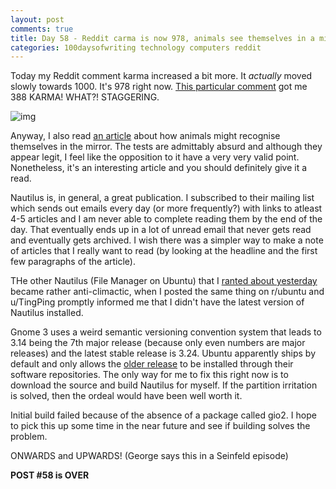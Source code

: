 ```yaml
---
layout: post
comments: true
title: Day 58 - Reddit carma is now 978, animals see themselves in a mirror and Gnome's weird semantic versioning conventions
categories: 100daysofwriting technology computers reddit
---
```


Today my Reddit comment karma increased a bit more. It _actually_ moved slowly
towards 1000. It's 978 right now. [This particular
comment](https://www.reddit.com/r/nottheonion/comments/65fu1n/why_one_republican_voted_to_kill_privacy_rules/dgai291/)
got me 388 KARMA! WHAT?! STAGGERING.

![img](/blog/public/img/day-58-1.png)

Anyway, I also read [an
article](http://nautil.us/issue/47/consciousness/what-do-animals-see-in-a-mirror-rp)
about how animals might recognise themselves in the mirror. The tests are
admittably absurd and although they appear legit, I feel like the opposition to
it have a very very valid point. Nonetheless, it's an interesting article and
you should definitely give it a read.

Nautilus is, in general, a great publication. I subscribed to their mailing list
which sends out emails every day (or more frequently?) with links to atleast 4-5
articles and I am never able to complete reading them by the end of the day.
That eventually ends up in a lot of unread email that never gets read and
eventually gets archived. I wish there was a simpler way to make a note of
articles that I really want to read (by looking at the headline and the first
few paragraphs of the article).

THe other Nautilus (File Manager on Ubuntu) that I [ranted about
yesterday](https://icyflame.github.io/blog/100daysofwriting/nautilus/missed/rant/ubuntu/update/open-mic/comedy/2017/04/14/day-56/)
became rather anti-climactic, when I posted the same thing on r/ubuntu and
u/TingPing promptly informed me that I didn't have the latest version of
Nautilus installed.

Gnome 3 uses a weird semantic versioning convention system that leads to 3.14
being the 7th major release (because only even numbers are major releases) and
the latest stable release is 3.24. Ubuntu apparently ships by default and only
allows the [older
release](https://websetnet.com/ubuntu-1604-lts-ship-older-version-nautilus/) to
be installed through their software repositories. The only way for me to fix
this right now is to download the source and build Nautilus for myself. If the
partition irritation is solved, then the ordeal would have been well worth it.

Initial build failed because of the absence of a package called gio2. I hope to
pick this up some time in the near future and see if building solves the
problem.

ONWARDS and UPWARDS! (George says this in a Seinfeld episode)

**POST #58 is OVER**
